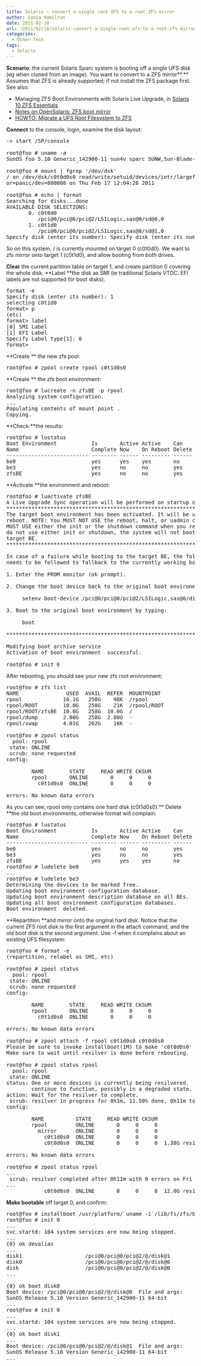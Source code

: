 ```yaml
---
title: Solaris – convert a single root UFS to a root ZFS mirror
author: Sonia Hamilton
date: 2011-02-18
url: /2011/02/18/solaris-convert-a-single-root-ufs-to-a-root-zfs-mirror/
categories:
  - Other-Tech
tags:
  - Solaris
---
```

**Scenario**: the current Solaris Sparc system is booting off a single UFS disk (eg when cloned from an image). You want to convert to a ZFS mirror**.** Assumes that ZFS is already supported; if not install the ZFS package first. See also:

  * Managing ZFS Boot Environments with Solaris Live Upgrade, in [Solaris 10 ZFS Essentials][1]
  * [Notes on OpenSolaris: ZFS boot mirror][2]
  * [HOWTO: Migrate a UFS Root Filesystem to ZFS][3]

**Connect** to the console, login, examine the disk layout:

<pre>-&gt; start /SP/console

root@foo # uname -a
SunOS foo 5.10 Generic_142900-11 sun4v sparc SUNW,Sun-Blade-T6320

root@foo # mount | fgrep '/dev/dsk'
/ on /dev/dsk/c0t0d0s0 read/write/setuid/devices/intr/largefiles/logging/xattr/onerr
or=panic/dev=800008 on Thu Feb 17 12:04:28 2011

root@foo # echo | format
Searching for disks...done
AVAILABLE DISK SELECTIONS:
       0. c0t0d0
          /pci@0/pci@0/pci@2/LSILogic,sas@0/sd@0,0
       1. c0t1d0
          /pci@0/pci@0/pci@2/LSILogic,sas@0/sd@1,0
Specify disk (enter its number): Specify disk (enter its number):</pre>

So on this system, / is currently mounted on target 0 (c0t0d0). We want to zfs mirror onto target 1 (c0t1d0), and allow booting from both drives.

**Clear** the current partition table on target 1, and create partition 0 covering the whole disk. **Label **the disk as SMI (ie traditional Solaris VTOC. EFI labels are not supported for boot disks).

<pre>format -e
Specify disk (enter its number): 1
selecting c0t1d0
format&gt; p
(etc)
format&gt; label
[0] SMI Label
[1] EFI Label
Specify Label type[1]: 0
format&gt;</pre>

**Create ** the new zfs pool:

<pre>root@foo # zpool create rpool c0t1d0s0</pre>

**Create ** the zfs boot environment:

<pre>root@foo # lucreate -n zfsBE -p rpool
Analyzing system configuration.
...
Populating contents of mount point .
Copying.</pre>

**Check **the results:

<pre>root@foo # lustatus
Boot Environment           Is       Active Active    Can    Copy
Name                       Complete Now    On Reboot Delete Status
-------------------------- -------- ------ --------- ------ ----------
be0                        yes      yes    yes       no     -
be3                        yes      no     no        yes    -
zfsBE                      yes      no     no        yes    -</pre>

**Activate **the environment and reboot:

<pre>root@foo # luactivate zfsBE
A Live Upgrade Sync operation will be performed on startup of boot environment .
**********************************************************************
The target boot environment has been activated. It will be used when you
reboot. NOTE: You MUST NOT USE the reboot, halt, or uadmin commands. You
MUST USE either the init or the shutdown command when you reboot. If you
do not use either init or shutdown, the system will not boot using the
target BE.
**********************************************************************

In case of a failure while booting to the target BE, the following process
needs to be followed to fallback to the currently working boot environment:

1. Enter the PROM monitor (ok prompt).

2. Change the boot device back to the original boot environment by typing:

     setenv boot-device /pci@0/pci@0/pci@2/LSILogic,sas@0/disk@0,0:a

3. Boot to the original boot environment by typing:

     boot

**********************************************************************

Modifying boot archive service
Activation of boot environment  successful.

root@foo # init 6</pre>

After rebooting, you should see your new zfs root environment:

<pre>root@foo # zfs list
NAME               USED  AVAIL  REFER  MOUNTPOINT
rpool             16.1G   258G    98K  /rpool
rpool/ROOT        10.0G   258G    21K  /rpool/ROOT
rpool/ROOT/zfsBE  10.0G   258G  10.0G  /
rpool/dump        2.00G   258G  2.00G  -
rpool/swap        4.01G   262G    16K  -

root@foo # zpool status
  pool: rpool
 state: ONLINE
 scrub: none requested
config:

        NAME        STATE     READ WRITE CKSUM
        rpool       ONLINE       0     0     0
          c0t1d0s0  ONLINE       0     0     0

errors: No known data errors</pre>

As you can see, rpool only contains one hard disk (c0t1d0s0).** Delete **the old boot environments, otherwise format will complain:

<pre>root@foo # lustatus
Boot Environment           Is       Active Active    Can    Copy
Name                       Complete Now    On Reboot Delete Status
-------------------------- -------- ------ --------- ------ ----------
be0                        yes      no     no        yes    -
be3                        yes      no     no        yes    -
zfsBE                      yes      yes    yes       no     -
root@foo # ludelete be0
...
root@foo # ludelete be3
Determining the devices to be marked free.
Updating boot environment configuration database.
Updating boot environment description database on all BEs.
Updating all boot environment configuration databases.
Boot environment  deleted.</pre>

**Repartition **and mirror onto the original hard disk. Notice that the current ZFS root disk is the first argument in the attach command, and the old boot disk is the second argument. Use -f when it complains about an existing UFS filesystem:

<pre>root@foo # format -e
(repartition, relabel as SMI, etc)

root@foo # zpool status
  pool: rpool
 state: ONLINE
 scrub: none requested
config:

        NAME        STATE     READ WRITE CKSUM
        rpool       ONLINE       0     0     0
          c0t1d0s0  ONLINE       0     0     0

errors: No known data errors

root@foo # zpool attach -f rpool c0t1d0s0 c0t0d0s0
Please be sure to invoke installboot(1M) to make 'c0t0d0s0' bootable.
Make sure to wait until resilver is done before rebooting.

root@foo # zpool status rpool
  pool: rpool
 state: ONLINE
status: One or more devices is currently being resilvered.  The pool will
        continue to function, possibly in a degraded state.
action: Wait for the resilver to complete.
 scrub: resilver in progress for 0h1m, 11.50% done, 0h11m to go
config:

        NAME          STATE     READ WRITE CKSUM
        rpool         ONLINE       0     0     0
          mirror      ONLINE       0     0     0
            c0t1d0s0  ONLINE       0     0     0
            c0t0d0s0  ONLINE       0     0     0  1.38G resilvered

errors: No known data errors

root@foo # zpool status rpool
...
 scrub: resilver completed after 0h11m with 0 errors on Fri Feb 18 14:31:09 2011
...
            c0t0d0s0  ONLINE       0     0     0  12.0G resilvered</pre>

**Make bootable** off target 0, and confirm:

<pre>root@foo # installboot /usr/platform/`uname -i`/lib/fs/zfs/bootblk /dev/rdsk/c0t0d0s0
root@foo # init 0
...
svc.startd: 104 system services are now being stopped.
...
{0} ok devalias
...
disk1                    /pci@0/pci@0/pci@2/@/disk@1
disk0                    /pci@0/pci@0/pci@2/@/disk@0
disk                     /pci@0/pci@0/pci@2/@/disk@0
...

{0} ok boot disk0
Boot device: /pci@0/pci@0/pci@2/@/disk@0  File and args:
SunOS Release 5.10 Version Generic_142900-11 64-bit
...
root@foo # init 0
...
svc.startd: 104 system services are now being stopped.
...
{0} ok boot disk1
...
Boot device: /pci@0/pci@0/pci@2/@/disk@1  File and args:
SunOS Release 5.10 Version Generic_142900-11 64-bit
...
</pre>

 [1]: http://www.amazon.com/Solaris-ZFS-Essentials-Scott-Watanabe/dp/0137000103/ref=sr_1_1?ie=UTF8&s=books&qid=1297915131&sr=1-1
 [2]: http://www.castro.aus.net/~maurice/opensolaris/zfsbootmirror.html
 [3]: http://lildude.co.uk/howto-migrate-a-ufs-root-filesystem-to-zfs
